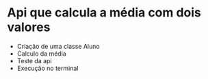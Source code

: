 # Api que calcula a média com dois valores

- Criação de uma classe Aluno
- Calculo da média
- Teste da api
- Execução no terminal
